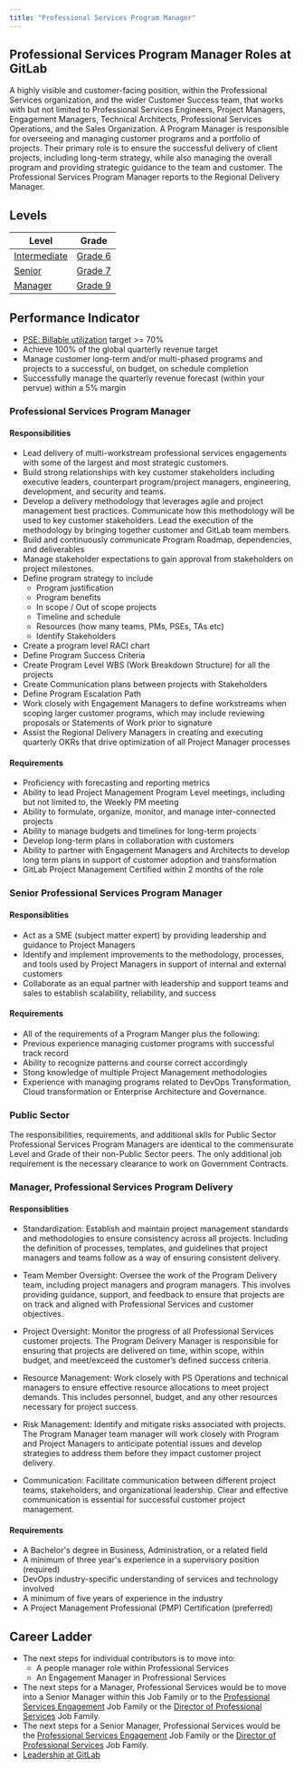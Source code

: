 ```yaml
---
title: "Professional Services Program Manager"
---
```


## Professional Services Program Manager Roles at GitLab

A highly visible and customer-facing position, within the Professional Services organization, and the wider Customer Success team, that works with but not limited to Professional Services Engineers, Project Managers, Engagement Managers, Technical Architects, Professional Services Operations, and the Sales Organization. A Program Manager is responsible for overseeing and managing customer programs and a portfolio of projects. Their primary role is to ensure the successful delivery of client projects, including long-term strategy, while also managing the overall program and providing strategic guidance to the team and customer. The Professional Services Program Manager reports to the Regional Delivery Manager.

## Levels

| Level | Grade |
| -- | - |
| [Intermediate](#professional-services-program-manager) | [Grade 6](/handbook/total-rewards/compensation/compensation-calculator/#customer-success) |
| [Senior](#senior-professional-services-program-manager) | [Grade 7](/handbook/total-rewards/compensation/compensation-calculator/#customer-success) |
| [Manager](#Manager-professional-services-program-delivery) | [Grade 9](/handbook/total-rewards/compensation/compensation-calculator/#customer-success) |

## Performance Indicator

- <span style="text-decoration:underline;">PSE: [Billable utilization](https://about.gitlab.com/handbook/customer-success/professional-services-engineering/#implementation-plan)</span> target >= 70%
- Achieve 100% of the global quarterly revenue target
- Manage customer long-term and/or multi-phased programs and projects to a successful, on budget, on schedule completion
- Successfully manage the quarterly revenue forecast (within your pervue) within a 5% margin

### Professional Services Program Manager

#### Responsibilities

- Lead delivery of multi-workstream professional services engagements with some of the largest and most strategic customers.
- Build strong relationships with key customer stakeholders including executive leaders, counterpart program/project managers, engineering, development, and security and teams.
- Develop a delivery methodology that leverages agile and project management best practices. Communicate how this methodology will be used to key customer stakeholders. Lead the execution of the methodology by bringing together customer and GitLab team members.
- Build and continuously communicate Program Roadmap, dependencies, and deliverables
- Manage stakeholder expectations to gain approval from stakeholders on project milestones.
- Define program strategy to include
  - Program justification
  - Program benefits
  - In scope / Out of scope projects
  - Timeline and schedule
  - Resources (how many teams, PMs, PSEs, TAs etc)
  - Identify Stakeholders
- Create a program level RACI chart
- Define Program Success Criteria
- Create Program Level WBS (Work Breakdown Structure) for all the projects
- Create Communication plans between projects with Stakeholders
- Define Program Escalation Path
- Work closely with Engagement Managers to define workstreams when scoping larger customer programs, which may include reviewing proposals or Statements of Work prior to signature
- Assist the Regional Delivery Managers in creating and executing quarterly OKRs that drive optimization of all Project Manager processes

#### Requirements

- Proficiency with forecasting and reporting metrics
- Ability to lead Project Management Program Level meetings, including but not limited to, the Weekly PM meeting
- Ability to formulate, organize, monitor, and manage inter-connected projects
- Ability to manage budgets and timelines for long-term projects
- Develop long-term plans in collaboration with customers
- Ability to partner with Engagement Managers and Architects to develop long term plans in support of customer adoption and transformation
- GitLab Project Management Certified within 2 months of the role

### Senior Professional Services Program Manager

#### Responsiblities

- Act as a SME (subject matter expert) by providing leadership and guidance to Project Managers
- Identify and implement improvements to the methodology, processes, and tools used by Project Managers in support of internal and external customers
- Collaborate as an equal partner with leadership and support teams and sales to establish scalability, reliability, and success

#### Requirements

- All of the requirements of a Program Manger plus the following:
- Previous experience managing customer programs with successful track record
- Ability to recognize patterns and course correct accordingly
- Stong knowledge of multiple Project Management methodologies
- Experience with managing programs related to DevOps Transformation, Cloud transformation or Enterprise Architecture and Governance.

### Public Sector

The responsibilities, requirements, and additional sklls for Public Sector Professional Services Program Managers are identical to the commensurate Level and Grade of their non-Public Sector peers. The only additional job requirement is the necessary clearance to work on Government Contracts.

### Manager, Professional Services Program Delivery

#### Responsiblities

- Standardization: Establish and maintain project management standards and methodologies to ensure consistency across all projects. Including the definition of processes, templates, and guidelines that project managers and teams follow as a way of ensuring consistent delivery.

- Team Member Oversight: Oversee the work of the Program Delivery team, including project managers and program managers. This involves providing guidance, support, and feedback to ensure that projects are on track and aligned with Professional Services and customer objectives.

- Project Oversight: Monitor the progress of all Professional Services customer projects. The Program Delivery Manager is responsible for ensuring that projects are delivered on time, within scope, within budget, and meet/exceed the customer’s defined success criteria.

- Resource Management: Work closely with PS Operations and technical managers to ensure effective resource allocations to meet project demands. This includes personnel, budget, and any other resources necessary for project success.

- Risk Management: Identify and mitigate risks associated with projects. The Program Manager team manager will work closely with Program and Project Managers to anticipate potential issues and develop strategies to address them before they impact customer project delivery.

- Communication: Facilitate communication between different project teams, stakeholders, and organizational leadership. Clear and effective communication is essential for successful customer project management.

#### Requirements

- A Bachelor's degree in Business, Administration, or a related field
- A minimum of three year's experience in a supervisory position (required)
- DevOps industry-specific understanding of services and technology involved
- A minimum of five years of experience in the industry
- A Project Management Professional (PMP) Certification (preferred)


## Career Ladder

- The next steps for individual contributors is to move into:
    - A people manager role within Professional Services
    - An Engagement Manager in Profressional Services
- The next steps for a Manager, Professional Services would be to move into a Senior Manager within this Job Family or to the [Professional Services Engagement](/job-families/sales/job-professional-services-engagement-manager/) Job Family or the [Director of Professional Services](/job-families/sales/director-of-professional-services) Job Family.
- The next steps for a Senior Manager, Professional Services would be the [Professional Services Engagement](/job-families/sales/job-professional-services-engagement-manager/) Job Family or the [Director of Professional Services](/job-families/sales/director-of-professional-services) Job Family.
- [Leadership at GitLab](/handbook/company/team/structure/#director-group)
